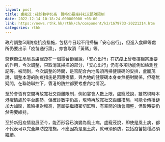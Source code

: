 ```yaml
---
layout: post
title: 盧寵茂：確診數字仍高　暫時仍要維持社交距離限制
date: 2022-12-14 10:18:24.000000000 +08:00
link: https://news.rthk.hk/rthk/ch/component/k2/1679733-20221214.htm
categories: rthk
---
```


政府調整5項防疫抗疫措施，包括今日起不用掃描「安心出行」，但進入食肆等處所仍要出示「疫苗通行證」，亦會取消「黃碼」等。

醫務衞生局局長盧寵茂在一個電台節目說，「安心出行」在抗疫上曾發揮相當重要的作用，今次調整，只取消其掃描的部分，「安心出行」仍有多項功能例如檢測登記等。被問到，今次調整的時間，是否配合內地毋須再掃健康碼的安排，盧寵茂說，調整本港的防疫措施是因應疫情，與內地的健康碼本身並無絕對關係，但亳無疑問，在聯防聯控下，香港的防控都要考慮內地情況。

至於會否有空間再放寬社交距離限制，例如宴會人數上限，盧寵茂說，雖然現時本港疫情處於平台趨勢，但確診數字仍高，現時再放寬社交距離措施，可能令傳播鏈加大加闊，風險相對較高，當局要繼續密切監察，有空間的話會調整，但暫時要仍然需要維持。

至於新冠疫情發展至今，能否形容已演變為風土病，盧寵茂說，即使是風土病，都不代表可以完全無防控措施，不應因為是風土病，就毋須預防，包括疫苗接種必須繼續。
